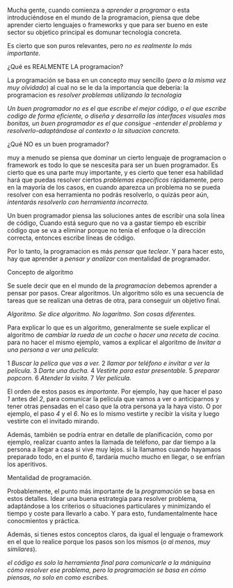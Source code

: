 Mucha gente, cuando comienza a _aprender a programar_ o esta introduciéndose en el mundo de la programacion, piensa que debe aprender cierto lenguajes o frameworks y que para ser bueno en este sector su objetico principal es domunar tecnologia concreta.

Es cierto que son puros relevantes, pero _no es realmente lo más importante._

¿Qué es REALMENTE LA programacion?

La programación se basa en un concepto muy sencillo (_pero a la misma vez muy olvidado_) al cual no se le da la importancia que deberia: la programacion es _resolver problemas utilizando la tecnologia_

_Un buen programador no es el que escribe el mejor código, o el que escribe codigo de forma eficiente, o diseña y desarrolla las interfaces visuales mas bonitas, un buen programador es el que consigue -entender el problema y resolverlo-adaptándose al contexto o la situacion concreta._

¿Qué NO es un buen programador?

muy a menudo se piensa que dominar un cierto lenguaje de programacion o framework es todo lo que se nescesita para ser un buen programador. Es cierto que es una parte muy importante, y es cierto que tener esa habilidad hará que puedas resolver ciertos _problemas específicos_ rápidamente, pero en la mayoría de los casos, en cuando aparezca un problema no se pueda resolver con esa herramienta no podrás resolverlo, o quizás peor aún, _intentarás resolverlo con herramienta incorrecta._

Un buen programador piensa las soluciones antes de escribir una sola línea de código, Cuando está seguro que no va a gastar tiempo eb escribir código que se va a eliminar porque no tenía el enfoque o la dirección correcta, entonces escribe líneas de código.

Por lo tanto, la programacion es más _pensar_ que _teclear_. Y para hacer esto, hay que aprender a _pensar y analizar_ con mentalidad de programador.

Concepto de algoritmo

Se suele decir que en el mundo de la _programacion_ debemos aprender a pensar por pasos. Crear algoritmos. Un algoritmo sólo es una secuencia de tareas que se realizan una detras de otra, para conseguir un objetivo final.

_Algoritmo. Se dice algoritmo. No logaritmo. Son cosas diferentes._

Para explicar lo que es un algoritmo, generalmente se suele explicar el algoritmo de _cambiar la rueda de un coche_ o _hacer una receta de cocina._ para no hacer el mismo ejemplo, vamos a explicar el algoritmo de _Invitar a una persona a ver una pelicula:_

1 _Buscar la pelíca que vas a ver._
2 _llamar por teléfono e invitar a ver la película._
3 _Darte una ducha._
4 _Vestirte para estar presentable._
5 _preparar popcorn._
6 _Atender la visita._
7 _Ver película._

El orden de estos pasos es _importante_. Por ejemplo, hay que hacer el paso _1_ antes del _2_, para comunicar la película que vamos a ver o anticiparnos y tener otras pensadas en el caso que la otra persona ya la haya visto. O por ejemplo, el paso _4_ y el _6_. No es lo mismo vestirte y recibir la visita y luego vestirte con el invitado mirando.

Además, también se podría entrar en detalle de planificación, como por ejemplo, realizar cuanto antes la llamada de teléfono, par dar tiempo
a la persona a llegar a casa si vive muy lejos. si la llamamos cuando hayamaos preparado todo, en el punto _6_, tardaría mucho mucho en llegar, o se enfrían los aperitivos.

Mentalidad de programación.

Probablemente, el punto más importante de la _programación_ se basa en estos detalles. Idear una buena estrategia para resolver problema, adaptándose a los criterios o situaciones particulares y minimizando el tiempo y coste para llevarlo a cabo. Y para esto, fundamentalmente hace conocmientos y práctica.

Además, si tienes estos conceptos claros, da igual el lenguaje o framework en el que lo realice porque los pasos son los mismos (_o al menos, muy similares_).

_el código es solo la herramienta final para comunicarle a la mániquina cómo resolver ese problema, pero la programación se basa en cómo piensas, no solo en como escribes._
